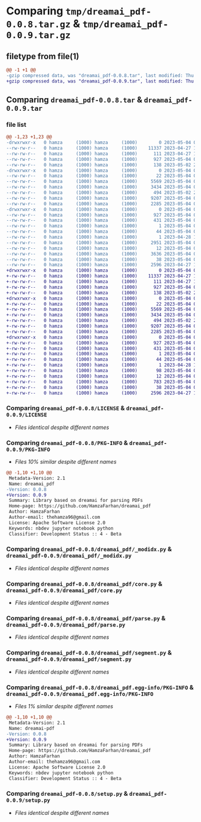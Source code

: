 # Comparing `tmp/dreamai_pdf-0.0.8.tar.gz` & `tmp/dreamai_pdf-0.0.9.tar.gz`

## filetype from file(1)

```diff
@@ -1 +1 @@
-gzip compressed data, was "dreamai_pdf-0.0.8.tar", last modified: Thu May  4 00:32:55 2023, max compression
+gzip compressed data, was "dreamai_pdf-0.0.9.tar", last modified: Thu May  4 03:27:47 2023, max compression
```

## Comparing `dreamai_pdf-0.0.8.tar` & `dreamai_pdf-0.0.9.tar`

### file list

```diff
@@ -1,23 +1,23 @@
-drwxrwxr-x   0 hamza     (1000) hamza     (1000)        0 2023-05-04 00:32:55.475934 dreamai_pdf-0.0.8/
--rw-rw-r--   0 hamza     (1000) hamza     (1000)    11337 2023-04-27 10:12:58.000000 dreamai_pdf-0.0.8/LICENSE
--rw-rw-r--   0 hamza     (1000) hamza     (1000)      111 2023-04-27 10:12:58.000000 dreamai_pdf-0.0.8/MANIFEST.in
--rw-rw-r--   0 hamza     (1000) hamza     (1000)      927 2023-05-04 00:32:55.475934 dreamai_pdf-0.0.8/PKG-INFO
--rw-rw-r--   0 hamza     (1000) hamza     (1000)      138 2023-05-02 22:37:14.000000 dreamai_pdf-0.0.8/README.md
-drwxrwxr-x   0 hamza     (1000) hamza     (1000)        0 2023-05-04 00:32:55.475934 dreamai_pdf-0.0.8/dreamai_pdf/
--rw-rw-r--   0 hamza     (1000) hamza     (1000)       22 2023-05-04 00:32:44.000000 dreamai_pdf-0.0.8/dreamai_pdf/__init__.py
--rw-rw-r--   0 hamza     (1000) hamza     (1000)     5569 2023-05-04 00:32:44.000000 dreamai_pdf-0.0.8/dreamai_pdf/_modidx.py
--rw-rw-r--   0 hamza     (1000) hamza     (1000)     3434 2023-05-04 00:32:44.000000 dreamai_pdf-0.0.8/dreamai_pdf/core.py
--rw-rw-r--   0 hamza     (1000) hamza     (1000)      494 2023-05-02 20:33:15.000000 dreamai_pdf-0.0.8/dreamai_pdf/imports.py
--rw-rw-r--   0 hamza     (1000) hamza     (1000)     9207 2023-05-04 00:32:44.000000 dreamai_pdf-0.0.8/dreamai_pdf/parse.py
--rw-rw-r--   0 hamza     (1000) hamza     (1000)     2285 2023-05-04 00:32:44.000000 dreamai_pdf-0.0.8/dreamai_pdf/segment.py
-drwxrwxr-x   0 hamza     (1000) hamza     (1000)        0 2023-05-04 00:32:55.475934 dreamai_pdf-0.0.8/dreamai_pdf.egg-info/
--rw-rw-r--   0 hamza     (1000) hamza     (1000)      927 2023-05-04 00:32:55.000000 dreamai_pdf-0.0.8/dreamai_pdf.egg-info/PKG-INFO
--rw-rw-r--   0 hamza     (1000) hamza     (1000)      431 2023-05-04 00:32:55.000000 dreamai_pdf-0.0.8/dreamai_pdf.egg-info/SOURCES.txt
--rw-rw-r--   0 hamza     (1000) hamza     (1000)        1 2023-05-04 00:32:55.000000 dreamai_pdf-0.0.8/dreamai_pdf.egg-info/dependency_links.txt
--rw-rw-r--   0 hamza     (1000) hamza     (1000)       44 2023-05-04 00:32:55.000000 dreamai_pdf-0.0.8/dreamai_pdf.egg-info/entry_points.txt
--rw-rw-r--   0 hamza     (1000) hamza     (1000)        1 2023-04-28 14:00:17.000000 dreamai_pdf-0.0.8/dreamai_pdf.egg-info/not-zip-safe
--rw-rw-r--   0 hamza     (1000) hamza     (1000)     2951 2023-05-04 00:32:55.000000 dreamai_pdf-0.0.8/dreamai_pdf.egg-info/requires.txt
--rw-rw-r--   0 hamza     (1000) hamza     (1000)       12 2023-05-04 00:32:55.000000 dreamai_pdf-0.0.8/dreamai_pdf.egg-info/top_level.txt
--rw-rw-r--   0 hamza     (1000) hamza     (1000)     3636 2023-05-04 00:30:45.000000 dreamai_pdf-0.0.8/settings.ini
--rw-rw-r--   0 hamza     (1000) hamza     (1000)       38 2023-05-04 00:32:55.475934 dreamai_pdf-0.0.8/setup.cfg
--rw-rw-r--   0 hamza     (1000) hamza     (1000)     2596 2023-04-27 10:12:58.000000 dreamai_pdf-0.0.8/setup.py
+drwxrwxr-x   0 hamza     (1000) hamza     (1000)        0 2023-05-04 03:27:47.318750 dreamai_pdf-0.0.9/
+-rw-rw-r--   0 hamza     (1000) hamza     (1000)    11337 2023-04-27 10:12:58.000000 dreamai_pdf-0.0.9/LICENSE
+-rw-rw-r--   0 hamza     (1000) hamza     (1000)      111 2023-04-27 10:12:58.000000 dreamai_pdf-0.0.9/MANIFEST.in
+-rw-rw-r--   0 hamza     (1000) hamza     (1000)      927 2023-05-04 03:27:47.318750 dreamai_pdf-0.0.9/PKG-INFO
+-rw-rw-r--   0 hamza     (1000) hamza     (1000)      138 2023-05-02 22:37:14.000000 dreamai_pdf-0.0.9/README.md
+drwxrwxr-x   0 hamza     (1000) hamza     (1000)        0 2023-05-04 03:27:47.318750 dreamai_pdf-0.0.9/dreamai_pdf/
+-rw-rw-r--   0 hamza     (1000) hamza     (1000)       22 2023-05-04 03:27:36.000000 dreamai_pdf-0.0.9/dreamai_pdf/__init__.py
+-rw-rw-r--   0 hamza     (1000) hamza     (1000)     5569 2023-05-04 03:27:36.000000 dreamai_pdf-0.0.9/dreamai_pdf/_modidx.py
+-rw-rw-r--   0 hamza     (1000) hamza     (1000)     3434 2023-05-04 03:27:36.000000 dreamai_pdf-0.0.9/dreamai_pdf/core.py
+-rw-rw-r--   0 hamza     (1000) hamza     (1000)      494 2023-05-02 20:33:15.000000 dreamai_pdf-0.0.9/dreamai_pdf/imports.py
+-rw-rw-r--   0 hamza     (1000) hamza     (1000)     9207 2023-05-04 03:27:36.000000 dreamai_pdf-0.0.9/dreamai_pdf/parse.py
+-rw-rw-r--   0 hamza     (1000) hamza     (1000)     2285 2023-05-04 03:27:36.000000 dreamai_pdf-0.0.9/dreamai_pdf/segment.py
+drwxrwxr-x   0 hamza     (1000) hamza     (1000)        0 2023-05-04 03:27:47.318750 dreamai_pdf-0.0.9/dreamai_pdf.egg-info/
+-rw-rw-r--   0 hamza     (1000) hamza     (1000)      927 2023-05-04 03:27:47.000000 dreamai_pdf-0.0.9/dreamai_pdf.egg-info/PKG-INFO
+-rw-rw-r--   0 hamza     (1000) hamza     (1000)      431 2023-05-04 03:27:47.000000 dreamai_pdf-0.0.9/dreamai_pdf.egg-info/SOURCES.txt
+-rw-rw-r--   0 hamza     (1000) hamza     (1000)        1 2023-05-04 03:27:47.000000 dreamai_pdf-0.0.9/dreamai_pdf.egg-info/dependency_links.txt
+-rw-rw-r--   0 hamza     (1000) hamza     (1000)       44 2023-05-04 03:27:47.000000 dreamai_pdf-0.0.9/dreamai_pdf.egg-info/entry_points.txt
+-rw-rw-r--   0 hamza     (1000) hamza     (1000)        1 2023-04-28 14:00:17.000000 dreamai_pdf-0.0.9/dreamai_pdf.egg-info/not-zip-safe
+-rw-rw-r--   0 hamza     (1000) hamza     (1000)       98 2023-05-04 03:27:47.000000 dreamai_pdf-0.0.9/dreamai_pdf.egg-info/requires.txt
+-rw-rw-r--   0 hamza     (1000) hamza     (1000)       12 2023-05-04 03:27:47.000000 dreamai_pdf-0.0.9/dreamai_pdf.egg-info/top_level.txt
+-rw-rw-r--   0 hamza     (1000) hamza     (1000)      783 2023-05-04 03:26:18.000000 dreamai_pdf-0.0.9/settings.ini
+-rw-rw-r--   0 hamza     (1000) hamza     (1000)       38 2023-05-04 03:27:47.318750 dreamai_pdf-0.0.9/setup.cfg
+-rw-rw-r--   0 hamza     (1000) hamza     (1000)     2596 2023-04-27 10:12:58.000000 dreamai_pdf-0.0.9/setup.py
```

### Comparing `dreamai_pdf-0.0.8/LICENSE` & `dreamai_pdf-0.0.9/LICENSE`

 * *Files identical despite different names*

### Comparing `dreamai_pdf-0.0.8/PKG-INFO` & `dreamai_pdf-0.0.9/PKG-INFO`

 * *Files 10% similar despite different names*

```diff
@@ -1,10 +1,10 @@
 Metadata-Version: 2.1
 Name: dreamai_pdf
-Version: 0.0.8
+Version: 0.0.9
 Summary: Library based on dreamai for parsing PDFs
 Home-page: https://github.com/HamzaFarhan/dreamai_pdf
 Author: HamzaFarhan
 Author-email: thehamza96@gmail.com
 License: Apache Software License 2.0
 Keywords: nbdev jupyter notebook python
 Classifier: Development Status :: 4 - Beta
```

### Comparing `dreamai_pdf-0.0.8/dreamai_pdf/_modidx.py` & `dreamai_pdf-0.0.9/dreamai_pdf/_modidx.py`

 * *Files identical despite different names*

### Comparing `dreamai_pdf-0.0.8/dreamai_pdf/core.py` & `dreamai_pdf-0.0.9/dreamai_pdf/core.py`

 * *Files identical despite different names*

### Comparing `dreamai_pdf-0.0.8/dreamai_pdf/parse.py` & `dreamai_pdf-0.0.9/dreamai_pdf/parse.py`

 * *Files identical despite different names*

### Comparing `dreamai_pdf-0.0.8/dreamai_pdf/segment.py` & `dreamai_pdf-0.0.9/dreamai_pdf/segment.py`

 * *Files identical despite different names*

### Comparing `dreamai_pdf-0.0.8/dreamai_pdf.egg-info/PKG-INFO` & `dreamai_pdf-0.0.9/dreamai_pdf.egg-info/PKG-INFO`

 * *Files 1% similar despite different names*

```diff
@@ -1,10 +1,10 @@
 Metadata-Version: 2.1
 Name: dreamai-pdf
-Version: 0.0.8
+Version: 0.0.9
 Summary: Library based on dreamai for parsing PDFs
 Home-page: https://github.com/HamzaFarhan/dreamai_pdf
 Author: HamzaFarhan
 Author-email: thehamza96@gmail.com
 License: Apache Software License 2.0
 Keywords: nbdev jupyter notebook python
 Classifier: Development Status :: 4 - Beta
```

### Comparing `dreamai_pdf-0.0.8/setup.py` & `dreamai_pdf-0.0.9/setup.py`

 * *Files identical despite different names*


